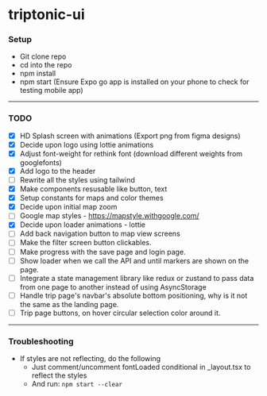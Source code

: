 # triptonic-ui

### Setup

- Git clone repo
- cd into the repo
- npm install
- npm start
(Ensure Expo go app is installed on your phone to check for testing mobile app)

---

### TODO

- [x] HD Splash screen with animations (Export png from figma designs)
- [x] Decide upon logo using lottie animations
- [x] Adjust font-weight for rethink font (download different weights from googlefonts)
- [x] Add logo to the header
- [ ] Rewrite all the styles using tailwind
- [x] Make components resusable like button, text
- [x] Setup constants for maps and color themes
- [x] Decide upon initial map zoom
- [ ] Google map styles - https://mapstyle.withgoogle.com/
- [x] Decide upon loader animations - lottie
- [ ] Add back navigation button to map view screens
- [ ] Make the filter screen button clickables.
- [ ] Make progress with the save page and login page.
- [ ] Show loader when we call the API and until markers are shown on the page.
- [ ] Integrate a state management library like redux or zustand to pass data from one page to another instead of using AsyncStorage
- [ ] Handle trip page's navbar's absolute bottom positioning, why is it not the same as the landing page.
- [ ] Trip page buttons, on hover circular selection color around it.

---

### Troubleshooting

- If styles are not reflecting, do the following
  - Just comment/uncomment fontLoaded conditional in _layout.tsx to reflect the styles
  - And run: `npm start --clear`
